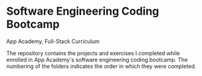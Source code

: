 # Software Engineering Coding Bootcamp
App Academy, Full-Stack Curriculum

The repository contains the projects and exercises I completed while enrolled in App Academy's software engineering coding bootcamp.
The numbering of the folders indicates the order in which they were completed.
